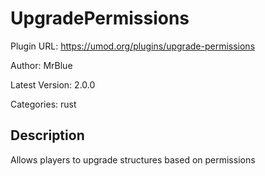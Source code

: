 # UpgradePermissions

Plugin URL: https://umod.org/plugins/upgrade-permissions

Author: MrBlue

Latest Version: 2.0.0

Categories: rust

## Description

Allows players to upgrade structures based on permissions
